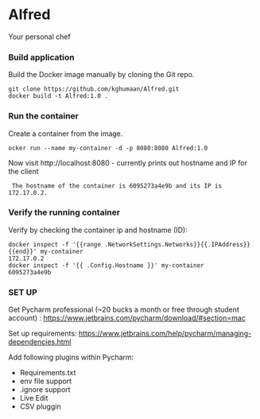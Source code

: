 # Alfred
Your personal chef

### Build application
Build the Docker image manually by cloning the Git repo.
```
git clone https://github.com/kghumaan/Alfred.git
docker build -t Alfred:1.0 .
```

### Run the container
Create a container from the image.
```
ocker run --name my-container -d -p 8080:8080 Alfred:1.0
```

Now visit http://localhost:8080 - currently prints out hostname and IP for the client
```
 The hostname of the container is 6095273a4e9b and its IP is 172.17.0.2. 
```

### Verify the running container
Verify by checking the container ip and hostname (ID):
```
docker inspect -f '{{range .NetworkSettings.Networks}}{{.IPAddress}}{{end}}' my-container
172.17.0.2
docker inspect -f '{{ .Config.Hostname }}' my-container
6095273a4e9b
```

### SET UP
Get Pycharm professional (~20 bucks a month or free through student account) :
https://www.jetbrains.com/pycharm/download/#section=mac


Set up requirements:
https://www.jetbrains.com/help/pycharm/managing-dependencies.html

Add following plugins within Pycharm:
* Requirements.txt
* env file support
* .ignore support
* Live Edit
* CSV pluggin

